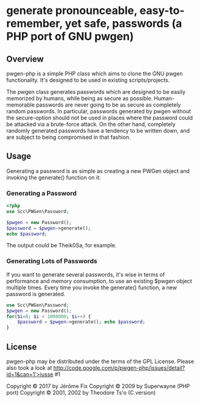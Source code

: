 # generate pronounceable, easy-to-remember, yet safe, passwords (a PHP port of GNU pwgen)

## Overview

pwgen-php is a simple PHP class which aims to clone the GNU pwgen functionality. It's designed to be used in existing scripts/projects.

The pwgen class generates passwords which are designed to be easily memorized by humans, while being as secure as possible. Human-memorable passwords are never going to be as secure as completely random passwords. In particular, passwords generated by pwgen without the secure-option should not be used in places where the password could be attacked via a brute-force attack. On the other hand, completely randomly generated passwords have a tendency to be written down, and are subject to being compromised in that fashion.

## Usage

Generating a password is as simple as creating a new PWGen object and invoking the generate() function on it:

### Generating a Password

```php
<?php 
use Scc\PWGen\Password;

$pwgen = new Password(); 
$password = $pwgen->generate(); 
echo $password; 
```

The output could be Theik0Sa, for example.

### Generating Lots of Passwords

If you want to generate several passwords, it's wise in terms of performance and memory consumption, to use an existing $pwgen object multiple times. Every time you invoke the generate() function, a new password is generated.

```php
use Scc\PWGen\Password;
$pwgen = new Password(); 
for($i=0; $i < 1000000; $i++) { 
    $password = $pwgen->generate(); echo $password;
}
```

## License

pwgen-php may be distributed under the terms of the GPL License. 
Please also took a look at http://code.google.com/p/pwgen-php/issues/detail?id=1&can=1'>iusse #1

Copyright © 2017 by Jérôme Fix
Copyright © 2009 by Superwayne (PHP port)
Copyright © 2001, 2002 by Theodore Ts'o (C version)

